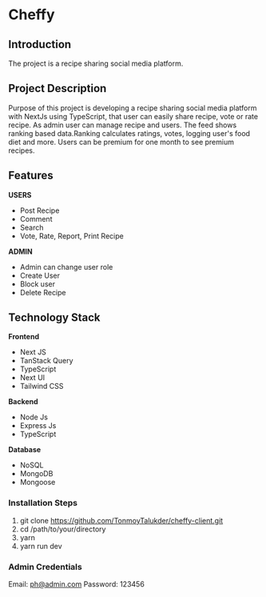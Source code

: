 # Cheffy

## Introduction

The project is a recipe sharing social media platform. 

## Project Description

Purpose of this project is developing a recipe sharing social media platform with NextJs using TypeScript, that user can easily share recipe, vote or rate recipe. As admin user can manage recipe and users. The feed shows ranking based data.Ranking calculates ratings, votes, logging user's food diet and more. Users can be premium for one month to see premium recipes.

## Features

**USERS**
- Post Recipe
- Comment
- Search 
- Vote, Rate, Report, Print Recipe

**ADMIN**
- Admin can change user role
- Create User
- Block user
- Delete Recipe

## Technology Stack

**Frontend**
- Next JS
- TanStack Query
- TypeScript
- Next UI
- Tailwind CSS

**Backend**
- Node Js
- Express Js
- TypeScript

**Database**
- NoSQL
- MongoDB
- Mongoose 

### Installation Steps

1. git clone https://github.com/TonmoyTalukder/cheffy-client.git
2. cd /path/to/your/directory
3. yarn
4. yarn run dev

### Admin Credentials
Email:  ph@admin.com
Password: 123456